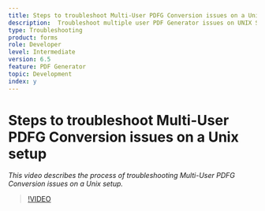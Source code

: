 ```yaml
---
title: Steps to troubleshoot Multi-User PDFG Conversion issues on a Unix setup
description:  Troubleshoot multiple user PDF Generator issues on UNIX Setup.
type: Troubleshooting
product: forms 
role: Developer 
level: Intermediate  
version: 6.5
feature: PDF Generator 
topic: Development   
index: y
---
```


# Steps to troubleshoot Multi-User PDFG Conversion issues on a Unix setup

*This video describes the process of troubleshooting Multi-User PDFG Conversion issues on a Unix setup.*

>[!VIDEO](https://video.tv.adobe.com/v/335549?quality=9&learn=on)

